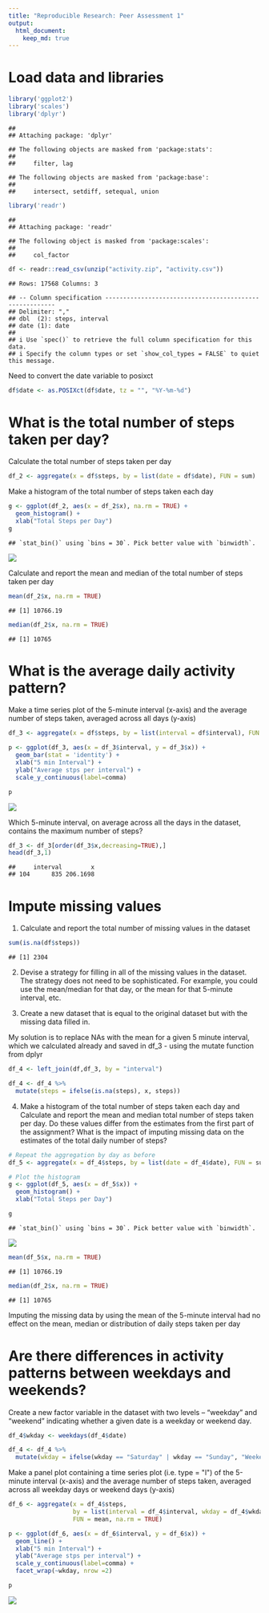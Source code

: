 ```yaml
---
title: "Reproducible Research: Peer Assessment 1"
output: 
  html_document:
    keep_md: true
---
```




# Load data and libraries  


```r
library('ggplot2')
library('scales')
library('dplyr')
```

```
## 
## Attaching package: 'dplyr'
```

```
## The following objects are masked from 'package:stats':
## 
##     filter, lag
```

```
## The following objects are masked from 'package:base':
## 
##     intersect, setdiff, setequal, union
```

```r
library('readr')
```

```
## 
## Attaching package: 'readr'
```

```
## The following object is masked from 'package:scales':
## 
##     col_factor
```

```r
df <- readr::read_csv(unzip("activity.zip", "activity.csv"))
```

```
## Rows: 17568 Columns: 3
```

```
## -- Column specification --------------------------------------------------------
## Delimiter: ","
## dbl  (2): steps, interval
## date (1): date
## 
## i Use `spec()` to retrieve the full column specification for this data.
## i Specify the column types or set `show_col_types = FALSE` to quiet this message.
```
Need to convert the date variable to posixct


```r
df$date <- as.POSIXct(df$date, tz = "", "%Y-%m-%d")
```


# What is the total number of steps taken per day?  

Calculate the total number of steps taken per day


```r
df_2 <- aggregate(x = df$steps, by = list(date = df$date), FUN = sum)
```

Make a histogram of the total number of steps taken each day  


```r
g <- ggplot(df_2, aes(x = df_2$x), na.rm = TRUE) + 
  geom_histogram() + 
  xlab("Total Steps per Day")
g
```

```
## `stat_bin()` using `bins = 30`. Pick better value with `binwidth`.
```

![](PA1_template_files/figure-html/unnamed-chunk-4-1.png)<!-- -->

Calculate and report the mean and median of the total number of steps taken per day


```r
mean(df_2$x, na.rm = TRUE)
```

```
## [1] 10766.19
```

```r
median(df_2$x, na.rm = TRUE)
```

```
## [1] 10765
```
# What is the average daily activity pattern?   

Make a time series plot of the 5-minute interval (x-axis) and the average number of steps taken, averaged across all days (y-axis)


```r
df_3 <- aggregate(x = df$steps, by = list(interval = df$interval), FUN = mean, na.rm = TRUE)

p <- ggplot(df_3, aes(x = df_3$interval, y = df_3$x)) + 
  geom_bar(stat = 'identity') + 
  xlab("5 min Interval") +
  ylab("Average stps per interval") +
  scale_y_continuous(label=comma)

p
```

![](PA1_template_files/figure-html/unnamed-chunk-7-1.png)<!-- -->


Which 5-minute interval, on average across all the days in the dataset, contains the maximum number of steps?


```r
df_3 <- df_3[order(df_3$x,decreasing=TRUE),]
head(df_3,1)
```

```
##     interval        x
## 104      835 206.1698
```

# Impute missing values   

1. Calculate and report the total number of missing values in the dataset


```r
sum(is.na(df$steps))
```

```
## [1] 2304
```
2. Devise a strategy for filling in all of the missing values in the dataset. The strategy does not need to be sophisticated. For example, you could use the mean/median for that day, or the mean for that 5-minute interval, etc.

3. Create a new dataset that is equal to the original dataset but with the missing data filled in.

My solution is to replace NAs with the mean for a given 5 minute interval, which we calculated already and saved in df_3 - using the mutate function from dplyr


```r
df_4 <- left_join(df,df_3, by = "interval")

df_4 <- df_4 %>%
  mutate(steps = ifelse(is.na(steps), x, steps))
```
4. Make a histogram of the total number of steps taken each day and Calculate and report the mean and median total number of steps taken per day. Do these values differ from the estimates from the first part of the assignment? What is the impact of imputing missing data on the estimates of the total daily number of steps?


```r
# Repeat the aggregation by day as before
df_5 <- aggregate(x = df_4$steps, by = list(date = df_4$date), FUN = sum)

# Plot the histogram
g <- ggplot(df_5, aes(x = df_5$x)) + 
  geom_histogram() + 
  xlab("Total Steps per Day")

g
```

```
## `stat_bin()` using `bins = 30`. Pick better value with `binwidth`.
```

![](PA1_template_files/figure-html/unnamed-chunk-11-1.png)<!-- -->

```r
mean(df_5$x, na.rm = TRUE)
```

```
## [1] 10766.19
```

```r
median(df_2$x, na.rm = TRUE)
```

```
## [1] 10765
```
Imputing the missing data by using the mean of the 5-minute interval had no effect on the mean, median or distribution of daily steps taken per day

# Are there differences in activity patterns between weekdays and weekends?   

Create a new factor variable in the dataset with two levels – “weekday” and “weekend” indicating whether a given date is a weekday or weekend day.


```r
df_4$wkday <- weekdays(df_4$date)

df_4 <- df_4 %>%
  mutate(wkday = ifelse(wkday == "Saturday" | wkday == "Sunday", "Weekend", "Weekday"))
```
Make a panel plot containing a time series plot (i.e. type = "l") of the 5-minute interval (x-axis) and the average number of steps taken, averaged across all weekday days or weekend days (y-axis)


```r
df_6 <- aggregate(x = df_4$steps, 
                  by = list(interval = df_4$interval, wkday = df_4$wkday), 
                  FUN = mean, na.rm = TRUE)

p <- ggplot(df_6, aes(x = df_6$interval, y = df_6$x)) + 
  geom_line() + 
  xlab("5 min Interval") +
  ylab("Average stps per interval") +
  scale_y_continuous(label=comma) +
  facet_wrap(~wkday, nrow =2)

p
```

![](PA1_template_files/figure-html/unnamed-chunk-15-1.png)<!-- -->
